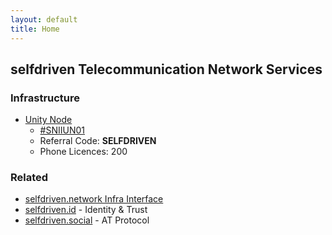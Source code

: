 ```yaml
---
layout: default
title: Home
---
```


## selfdriven Telecommunication Network Services

### Infrastructure
- [Unity Node](https://unitynodes.io)
    - [#SNIIUN01](https://adastat.net/policies/269366d093249b0cac98fa9fcbc374578429534e3b7adeac09f081e3)
    - Referral Code: **SELFDRIVEN**
    - Phone Licences: 200

### Related
- [selfdriven.network Infra Interface](https://selfdriven.network/infra-interface)
- [selfdriven.id](https://selfdriven.id) - Identity & Trust
- [selfdriven.social](https://selfdriven.social) - AT Protocol


